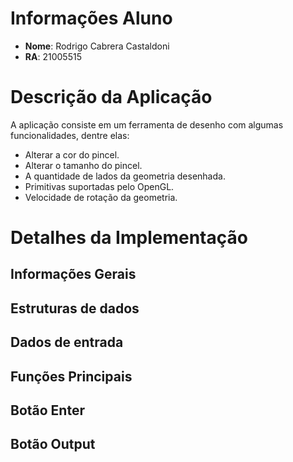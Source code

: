 # Informações Aluno

- **Nome**: Rodrigo Cabrera Castaldoni 
- **RA**: 21005515

# Descrição da Aplicação

A aplicação consiste em um ferramenta de desenho com algumas funcionalidades, dentre elas:

- Alterar a cor do pincel.
- Alterar o tamanho do pincel.
- A quantidade de lados da geometria desenhada.
- Primitivas suportadas pelo OpenGL.
- Velocidade de rotação da geometria.


# Detalhes da Implementação

## Informações Gerais


## Estruturas de dados


## Dados de entrada


## Funções Principais


## Botão Enter


## Botão Output

